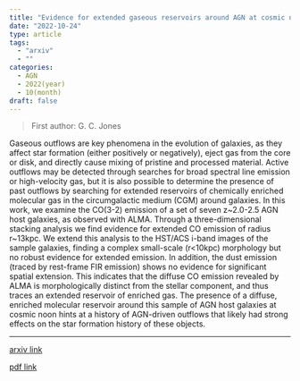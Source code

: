 ```yaml
---
title: "Evidence for extended gaseous reservoirs around AGN at cosmic noon from ALMA CO(3-2) observations"
date: "2022-10-24"
type: article
tags:
  - "arxiv"
  - ""
categories:
  - AGN
  - 2022(year)
  - 10(month)
draft: false
---
```


> First author: G. C. Jones

 Gaseous outflows are key phenomena in the evolution of galaxies, as they
affect star formation (either positively or negatively), eject gas from the
core or disk, and directly cause mixing of pristine and processed material.
Active outflows may be detected through searches for broad spectral line
emission or high-velocity gas, but it is also possible to determine the
presence of past outflows by searching for extended reservoirs of chemically
enriched molecular gas in the circumgalactic medium (CGM) around galaxies. In
this work, we examine the CO(3-2) emission of a set of seven z~2.0-2.5 AGN host
galaxies, as observed with ALMA. Through a three-dimensional stacking analysis
we find evidence for extended CO emission of radius r~13kpc. We extend this
analysis to the HST/ACS i-band images of the sample galaxies, finding a complex
small-scale (r<10kpc) morphology but no robust evidence for extended emission.
In addition, the dust emission (traced by rest-frame FIR emission) shows no
evidence for significant spatial extension. This indicates that the diffuse CO
emission revealed by ALMA is morphologically distinct from the stellar
component, and thus traces an extended reservoir of enriched gas. The presence
of a diffuse, enriched molecular reservoir around this sample of AGN host
galaxies at cosmic noon hints at a history of AGN-driven outflows that likely
had strong effects on the star formation history of these objects.

---
[arxiv link](http://arxiv.org/abs/2210.13370v1)

[pdf link](http://arxiv.org/pdf/2210.13370v1)